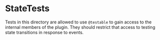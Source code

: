 #  StateTests

Tests in this directory are allowed to use `@testable` to gain access to the
internal members of the plugin. They should restrict that access to testing
state transitions in response to events.

